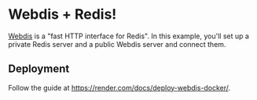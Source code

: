 # Webdis + Redis!

[Webdis](https://webd.is) is a "fast HTTP interface for Redis". In this example, you'll set up a
private Redis server and a public Webdis server and connect them.

## Deployment

Follow the guide at https://render.com/docs/deploy-webdis-docker/.
